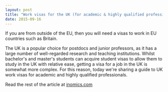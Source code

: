 ```yaml
---
layout: post
title: "Work visas for the UK (for academic & highly qualified professionals)"
date: 2015-09-16
---
```

If you are from outside of the EU, then you will need a visas to work in EU countries such as Britain.

The UK is a popular choice for postdocs and junior professors, as it has a large number of well-regarded research and teaching institutions. Whilst bachelor's and master's students can acquire student visas to allow them to study in the UK with relative ease, getting a visa for a job in the UK is somewhat more complex. For this reason, today we're sharing a guide to UK work visas for academic and highly qualified professionals.

Read the rest of the article at [inomics.com](https://inomics.com/work-visas-uk-academic-highly-qualified-professionals)

